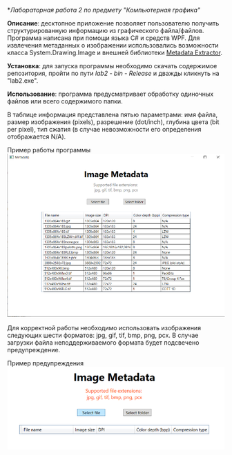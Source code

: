 **Лабораторная работа 2 по предмету "Компьютерная графика"*

**Описание**: десктопное приложение позволяет пользователю получить структурированную информацию из графического файла/файлов. Программа написана при помощи языка C# и средств WPF. Для извлечения метаданных о изображении использовались возможности класса System.Drawing.Image и внешней библиотеки [Metadata Extractor](https://www.nuget.org/packages/MetadataExtractor/).

**Установка**: для запуска программы необходимо скачать содержимое репозитория, пройти по пути _lab2 - bin - Release_  и дважды кликнуть на "lab2.exe".

**Использование**: программа предусматривает обработку одиночных файлов или всего содержимого папки. 

В таблице информация представлена пятью параметрами: имя файла, размер изображения (pixels), разрешение (dot/inch), глубина цвета (bit per pixel), тип сжатия (в случае невозможности его определения отображается N/A).

Пример работы программы <br /> ![main](/screenshots/main.png)

Для корректной работы необходимо использовать изображения следующих шести форматов: jpg, gif, tif, bmp, png, pcx. В случае загрузки файла неподдерживаемого формата будет подсвечено предупреждение.   

Пример предупреждения <br /> ![warning](/screenshots/warning.png)
